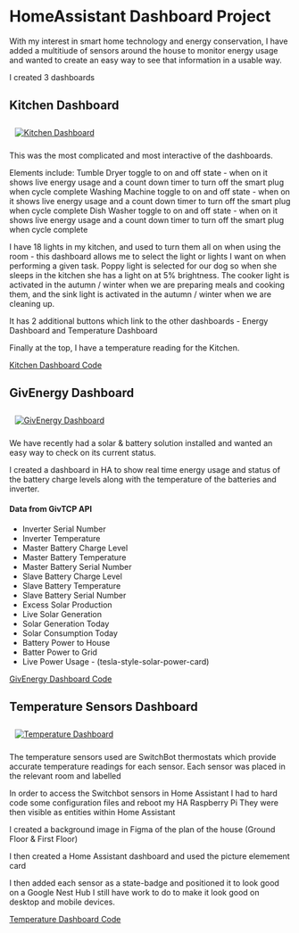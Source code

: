 # HomeAssistant Dashboard Project

With my interest in smart home technology and energy conservation, I have added a multitiude of sensors around the house to monitor energy usage and wanted to create
an easy way to see that information in a usable way.

I created 3 dashboards

## Kitchen Dashboard

<a href="#" target="_blank"><img style="margin: 10px" src="https://russellventura.co.uk/wp-content/uploads/2022/11/KD.jpg" alt="Kitchen Dashboard"  /></a>  

This was the most complicated and most interactive of the dashboards.

Elements include:
Tumble Dryer toggle to on and off state - when on it shows live energy usage and a count down timer to turn off the smart plug when cycle complete
Washing Machine toggle to on and off state - when on it shows live energy usage and a count down timer to turn off the smart plug when cycle complete
Dish Washer toggle to on and off state - when on it shows live energy usage and a count down timer to turn off the smart plug when cycle complete

I have 18 lights in my kitchen, and used to turn them all on when using the room - this dashboard allows me to select the light or lights I want on
when performing a given task. Poppy light is selected for our dog so when she sleeps in the kitchen she has a light on at 5% brightness. The cooker light
is activated in the autumn / winter when we are preparing meals and cooking them, and the sink light is activated in the autumn / winter when we are cleaning up.

It has 2 additional buttons which link to the other dashboards - Energy Dashboard and Temperature Dashboard

Finally at the top, I have a temperature reading for the Kitchen.

<a href="https://github.com/russellventura/HomeAssistant/blob/main/Kitchen%20Dashboard" target="_blank"> Kitchen Dashboard Code</a> 

## GivEnergy Dashboard

<a href="#" target="_blank"><img style="margin: 10px" src="https://russellventura.co.uk/wp-content/uploads/2022/12/GiveEnergyDashboard-ver2.png" alt="GivEnergy Dashboard"  /></a>  

We have recently had a solar & battery solution installed and wanted an easy way to check on its current status.

I created a dashboard in HA to show real time energy usage and status of the battery charge levels along with the temperature of the batteries and inverter.

#### Data from GivTCP API

- Inverter Serial Number
- Inverter Temperature
- Master Battery Charge Level
- Master Battery Temperature
- Master Battery Serial Number
- Slave Battery Charge Level
- Slave Battery Temperature
- Slave Battery Serial Number
- Excess Solar Production 
- Live Solar Generation 
- Solar Generation Today
- Solar Consumption Today
- Battery Power to House
- Batter Power to Grid
- Live Power Usage - (tesla-style-solar-power-card)

<a href="https://github.com/russellventura/HomeAssistant/blob/main/GivEnergy%20Dashboard" target="_blank"> GivEnergy Dashboard Code</a> 

## Temperature Sensors Dashboard

<a href="#" target="_blank"><img style="margin: 10px" src="https://russellventura.co.uk/wp-content/uploads/2022/11/Temperature-Dashboard.jpg" alt="Temperature Dashboard"  /></a>  

The temperature sensors used are SwitchBot thermostats which provide accurate temperature readings for each sensor.
Each sensor was placed in the relevant room and labelled

In order to access the Switchbot sensors in Home Assistant I had to hard code some configuration files and reboot my HA Raspberry Pi
They were then visible as entities within Home Assistant

I created a background image in Figma of the plan of the house (Ground Floor & First Floor)

I then created a Home Assistant dashboard and used the picture elemement card

I then added each sensor as a state-badge and positioned it to look good on a Google Nest Hub
I still have work to do to make it look good on desktop and mobile devices.

<a href="https://github.com/russellventura/HomeAssistant/blob/main/Temperature%20Dashboard" target="_blank"> Temperature Dashboard Code</a> 
